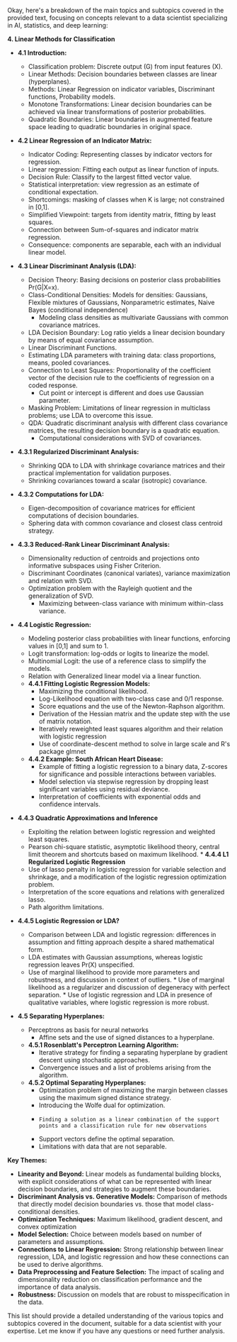 Okay, here's a breakdown of the main topics and subtopics covered in the provided text, focusing on concepts relevant to a data scientist specializing in AI, statistics, and deep learning:

**4. Linear Methods for Classification**

*   **4.1 Introduction:**
    *   Classification problem: Discrete output (G) from input features (X).
    *   Linear Methods:  Decision boundaries between classes are linear (hyperplanes).
    *   Methods: Linear Regression on indicator variables, Discriminant functions, Probability models.
    *   Monotone Transformations: Linear decision boundaries can be achieved via linear transformations of posterior probabilities.
    *  Quadratic Boundaries: Linear boundaries in augmented feature space leading to quadratic boundaries in original space.

*   **4.2 Linear Regression of an Indicator Matrix:**
    *   Indicator Coding: Representing classes by indicator vectors for regression.
    *   Linear regression: Fitting each output as linear function of inputs.
    *   Decision Rule: Classify to the largest fitted vector value.
    *   Statistical interpretation: view regression as an estimate of conditional expectation.
    *   Shortcomings: masking of classes when K is large; not constrained in [0,1].
    *  Simplified Viewpoint: targets from identity matrix, fitting by least squares.
    *   Connection between Sum-of-squares and indicator matrix regression.
    *  Consequence: components are separable, each with an individual linear model.
   
*   **4.3 Linear Discriminant Analysis (LDA):**
    *   Decision Theory: Basing decisions on posterior class probabilities Pr(G|X=x).
    *   Class-Conditional Densities: Models for densities: Gaussians, Flexible mixtures of Gaussians, Nonparametric estimates, Naive Bayes (conditional independence)
        * Modeling class densities as multivariate Gaussians with common covariance matrices.
    *   LDA Decision Boundary: Log ratio yields a linear decision boundary by means of equal covariance assumption.
    *   Linear Discriminant Functions.
    *   Estimating LDA parameters with training data: class proportions, means, pooled covariances.
    *   Connection to Least Squares: Proportionality of the coefficient vector of the decision rule to the coefficients of regression on a coded response.
        *   Cut point or intercept is different and does use Gaussian parameter.
    *   Masking Problem: Limitations of linear regression in multiclass problems; use LDA to overcome this issue.
    *   QDA: Quadratic discriminant analysis with different class covariance matrices, the resulting decision boundary is a quadratic equation.
        * Computational considerations with SVD of covariances.
*   **4.3.1 Regularized Discriminant Analysis:**
    *   Shrinking QDA to LDA with shrinkage covariance matrices and their practical implementation for validation purposes.
    *   Shrinking covariances toward a scalar (isotropic) covariance.
*   **4.3.2 Computations for LDA:**
    *   Eigen-decomposition of covariance matrices for efficient computations of decision boundaries.
    *   Sphering data with common covariance and closest class centroid strategy.
*  **4.3.3 Reduced-Rank Linear Discriminant Analysis:**
    *   Dimensionality reduction of centroids and projections onto informative subspaces using Fisher Criterion.
    *   Discriminant Coordinates (canonical variates), variance maximization and relation with SVD.
    *  Optimization problem with the Rayleigh quotient and the generalization of SVD.
        *  Maximizing between-class variance with minimum within-class variance.

*   **4.4 Logistic Regression:**
    *   Modeling posterior class probabilities with linear functions, enforcing values in [0,1] and sum to 1.
    *   Logit transformation: log-odds or logits to linearize the model.
    *   Multinomial Logit: the use of a reference class to simplify the models.
    *   Relation with Generalized linear model via a linear function.
    *  **4.4.1 Fitting Logistic Regression Models:**
        *   Maximizing the conditional likelihood.
        *   Log-Likelihood equation with two-class case and 0/1 response.
        *   Score equations and the use of the Newton-Raphson algorithm.
        *   Derivation of the Hessian matrix and the update step with the use of matrix notation.
        *   Iteratively reweighted least squares algorithm and their relation with logistic regression
        *   Use of coordinate-descent method to solve in large scale and R's package glmnet
    *   **4.4.2 Example: South African Heart Disease:**
        *   Example of fitting a logistic regression to a binary data, Z-scores for significance and possible interactions between variables.
        *   Model selection via stepwise regression by dropping least significant variables using residual deviance.
        *   Interpretation of coefficients with exponential odds and confidence intervals.
   * **4.4.3 Quadratic Approximations and Inference**
        *   Exploiting the relation between logistic regression and weighted least squares.
        *   Pearson chi-square statistic, asymptotic likelihood theory, central limit theorem and shortcuts based on maximum likelihood.
    *  **4.4.4 L1 Regularized Logistic Regression**
       *   Use of lasso penalty in logistic regression for variable selection and shrinkage, and a modification of the logistic regression optimization problem.
        * Interpretation of the score equations and relations with generalized lasso.
        * Path algorithm limitations.
*   **4.4.5 Logistic Regression or LDA?**
    *   Comparison between LDA and logistic regression: differences in assumption and fitting approach despite a shared mathematical form.
    *    LDA estimates with Gaussian assumptions, whereas logistic regression leaves Pr(X) unspecified.
    *    Use of marginal likelihood to provide more parameters and robustness, and discussion in context of outliers.
        *   Use of marginal likelihood as a regularizer and discussion of degeneracy with perfect separation.
        * Use of logistic regression and LDA in presence of qualitative variables, where logistic regression is more robust.

*  **4.5 Separating Hyperplanes:**
    *   Perceptrons as basis for neural networks
        *   Affine sets and the use of signed distances to a hyperplane.
    * **4.5.1 Rosenblatt's Perceptron Learning Algorithm:**
        *   Iterative strategy for finding a separating hyperplane by gradient descent using stochastic approaches.
        *   Convergence issues and a list of problems arising from the algorithm.
    *   **4.5.2 Optimal Separating Hyperplanes:**
        *   Optimization problem of maximizing the margin between classes using the maximum signed distance strategy.
        *    Introducing the Wolfe dual for optimization.
        *     Finding a solution as a linear combination of the support points and a classification rule for new observations
         * Support vectors define the optimal separation.
        *   Limitations with data that are not separable.

**Key Themes:**

*   **Linearity and Beyond:** Linear models as fundamental building blocks, with explicit considerations of what can be represented with linear decision boundaries, and strategies to augment these boundaries.
*   **Discriminant Analysis vs. Generative Models:**  Comparison of methods that directly model decision boundaries vs. those that model class-conditional densities.
*   **Optimization Techniques:**  Maximum likelihood, gradient descent, and convex optimization
*   **Model Selection:** Choice between models based on number of parameters and assumptions.
*   **Connections to Linear Regression:**  Strong relationship between linear regression, LDA, and logistic regression and how these connections can be used to derive algorithms.
*   **Data Preprocessing and Feature Selection:** The impact of scaling and dimensionality reduction on classification performance and the importance of data analysis.
*  **Robustness:** Discussion on models that are robust to misspecification in the data.

This list should provide a detailed understanding of the various topics and subtopics covered in the document, suitable for a data scientist with your expertise. Let me know if you have any questions or need further analysis.
